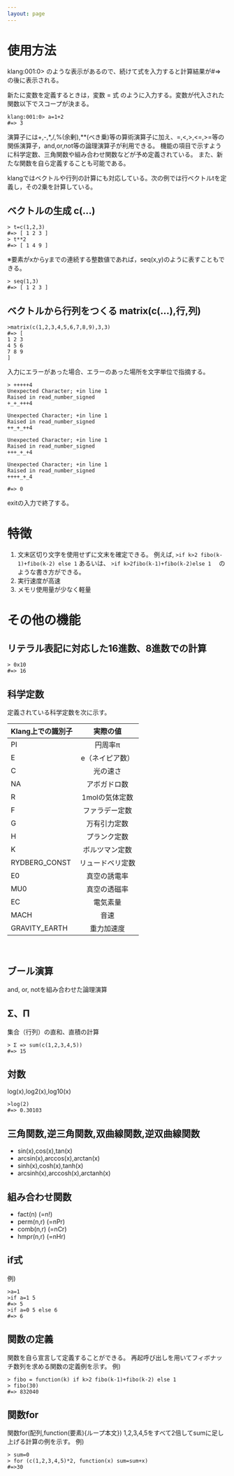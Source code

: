 ```yaml
---
layout: page
---
```


使用方法
========================================

klang:001:0> のような表示があるので、続けて式を入力すると計算結果が#=> の後に表示される。

新たに変数を定義するときは，変数 = 式 のように入力する。変数が代入された関数以下でスコープが決まる。

```
klang:001:0> a=1+2
#=> 3
```

演算子には+,-,\*,/,%(余剰),\*\*(べき乗)等の算術演算子に加え、=,<,>,<=,>=等の関係演算子，and,or,not等の論理演算子が利用できる。
機能の項目で示すように科学定数、三角関数や組み合わせ関数などが予め定義されている。
また、新たな関数を自ら定義することも可能である。

klangではベクトルや行列の計算にも対応している。次の例では行ベクトルtを定義し，その2乗を計算している。

ベクトルの生成 c(...)
----------------------------------------
```
> t=c(1,2,3)
#=> [ 1 2 3 ]
> t**2
#=> [ 1 4 9 ]
```

※要素がxからyまでの連続する整数値であれば，seq(x,y)のように表すこともできる。
```
> seq(1,3)
#=> [ 1 2 3 ]
```

ベクトルから行列をつくる matrix(c(...),行,列)
----------------------------------------
```
>matrix(c(1,2,3,4,5,6,7,8,9),3,3)
#=> [
1 2 3
4 5 6
7 8 9
]
```


入力にエラーがあった場合、エラーのあった場所を文字単位で指摘する。
```
> +++++4
Unexpected Character; +in line 1
Raised in read_number_signed
+_+_+++4

Unexpected Character; +in line 1
Raised in read_number_signed
++_+_++4

Unexpected Character; +in line 1
Raised in read_number_signed
+++_+_+4

Unexpected Character; +in line 1
Raised in read_number_signed
++++_+_4

#=> 0
```

exitの入力で終了する。



特徴
========================================
1. 文末区切り文字を使用せずに文末を確定できる。
例えば,
```>if k>2 fibo(k-1)+fibo(k-2) else 1```
あるいは、
```>if k>2fibo(k-1)+fibo(k-2)else 1```
　のような書き方ができる。
2. 実行速度が高速
3. メモリ使用量が少なく軽量

その他の機能
========================================
リテラル表記に対応した16進数、8進数での計算
----------------------------------------
```
> 0x10
#=> 16
```

科学定数
----------------------------------------
定義されている科学定数を次に示す。

Klang上での識別子|    実際の値
:--------------- |:---------------:
PI               | 円周率π
E                | e（ネイピア数）
C                | 光の速さ
NA               | アボガドロ数
R                | 1molの気体定数
F   　           | ファラデー定数
G                | 万有引力定数
H                | プランク定数
K                | ボルツマン定数
RYDBERG_CONST    | リュードベリ定数
E0               | 真空の誘電率
MU0              | 真空の透磁率
EC               | 電気素量
MACH             | 音速
GRAVITY_EARTH    | 重力加速度
　　

ブール演算
----------------------------------------
and, or, notを組み合わせた論理演算

Σ、Π
----------------------------------------
集合（行列）の直和、直積の計算
```
> Σ => sum(c(1,2,3,4,5))
#=> 15
```

対数
----------------------------------------
log(x),log2(x),log10(x)

```
>log(2)
#=> 0.30103
```

三角関数,逆三角関数,双曲線関数,逆双曲線関数
----------------------------------------
- sin(x),cos(x),tan(x)
- arcsin(x),arccos(x),arctan(x)
- sinh(x),cosh(x),tanh(x)
- arcsinh(x),arccosh(x),arctanh(x)

組み合わせ関数
----------------------------------------
- fact(n)    (=n!)
- perm(n,r)  (=nPr)
- comb(n,r)  (=nCr)
- hmpr(n,r)  (=nHr)

if式
----------------------------------------
例)
```
>a=1
>if a=1 5
#=> 5
>if a=0 5 else 6
#=> 6
```

関数の定義
----------------------------------------
関数を自ら宣言して定義することができる。
再起呼び出しを用いてフィボナッチ数列を求める関数の定義例を示す。
例)
```
> fibo = function(k) if k>2 fibo(k-1)+fibo(k-2) else 1
> fibo(30)
#=> 832040
```

関数for
----------------------------------------
関数for(配列,function(要素){ループ本文})
1,2,3,4,5をすべて2倍してsumに足し上げる計算の例を示す。
例)
```
> sum=0
> for (c(1,2,3,4,5)*2, function(x) sum=sum+x)
#=>30
```

